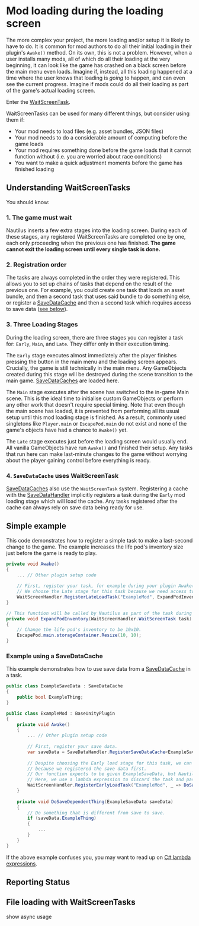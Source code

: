 # Mod loading during the loading screen

The more complex your project, the more loading and/or setup it is likely to have to do. It is common for mod authors
to do all their initial loading in their plugin's `Awake()` method. On its own, this is not a problem. However, when
a user installs many mods, all of which do all their loading at the very beginning, it can look like the game has
crashed on a black screen before the main menu even loads. Imagine if, instead, all this loading happened at a time
where the user knows that loading is *going* to happen, and can even see the current progress. Imagine if mods could
do all their loading as part of the game's actual loading screen.

Enter the [WaitScreenTask](xref:Nautilus.Handlers.WaitScreenHandler.WaitScreenTask).

WaitScreenTasks can be used for many different things, but consider using them if:
- Your mod needs to load files (e.g. asset bundles, JSON files)
- Your mod needs to do a considerable amount of computing before the game loads
- Your mod requires something done before the game loads that it cannot function without (i.e. you are worried about 
  race conditions)
- You want to make a quick adjustment moments before the game has finished loading

## Understanding WaitScreenTasks

You should know:

### 1. The game must wait

Nautilus inserts a few extra stages into the loading screen. During each of these stages, any registered WaitScreenTasks
are completed one by one, each only proceeding when the previous one has finished. **The game cannot exit the loading
screen until every single task is done.**

### 2. Registration order

The tasks are always completed in the order they were registered. This allows you to set up chains of tasks that depend
on the result of the previous one. For example, you could create one task that loads an asset bundle, and then a second
task that uses said bundle to do something else, or register a [SaveDataCache](xref:Nautilus.Json.SaveDataCache) and
then a second task which requires access to save data ([see below](#4-savedatacache-uses-waitscreentask)).

### 3. Three Loading Stages

During the loading screen, there are three stages you can register a task for: `Early`, `Main`, and `Late`. They differ
only in their execution timing.

The `Early` stage executes almost immediately after the player finishes pressing the button in the main menu and the 
loading screen appears. Crucially, the game is still technically in the main menu. Any GameObjects created during this 
stage will be destroyed during the scene transition to the main game.
[SaveDataCaches](xref:Nautilus.Json.SaveDataCache) are loaded here.

The `Main` stage executes after the scene has switched to the in-game Main scene. This is the ideal time to initialise
custom GameObjects or perform any other work that doesn't require special timing. Note that even though the main scene
has loaded, it is prevented from performing all its usual setup until this mod loading stage is finished. As a result,
commonly used singletons like `Player.main` or `EscapePod.main` do not exist and none of the game's objects have had
a chance to `Awake()` yet.

The `Late` stage executes just before the loading screen would usually end. All vanilla GameObjects have run
`Awake()` and finished their setup. Any tasks that run here can make last-minute changes to the game without worrying
about the player gaining control before everything is ready.

### 4. `SaveDataCache` uses WaitScreenTask

[SaveDataCaches](xref:Nautilus.Json.SaveDataCache) also use the `WaitScreenTask` system. Registering a cache with
the [SaveDataHandler](xref:Nautilus.Handlers.SaveDataHandler) implicitly registers a task during the `Early` mod
loading stage which will load the cache. Any tasks registered after the cache can always rely on save data being ready
for use.

## Simple example

This code demonstrates how to register a simple task to make a last-second change to the game. The example increases
the life pod's inventory size just before the game is ready to play.

```csharp
private void Awake()
{
    ... // Other plugin setup code
    
    // First, register your task, for example during your plugin Awake().
    // We choose the Late stage for this task because we need access to the life pod.
    WaitScreenHandler.RegisterLateLoadTask("ExampleMod", ExpandPodInventory)
}

// This function will be called by Nautilus as part of the task during the loading screen.
private void ExpandPodInventory(WaitScreenHandler.WaitScreenTask task)
{
    // Change the life pod's inventory to be 10x10.
    EscapePod.main.storageContainer.Resize(10, 10);
}
```

### Example using a SaveDataCache

This example demonstrates how to use save data from a [SaveDataCache](xref:Nautilus.Json.SaveDataCache) in a task.

```csharp
public class ExampleSaveData : SaveDataCache
{
    public bool ExampleThing;
}

public class ExampleMod : BaseUnityPlugin
{
    private void Awake()
    {
        ... // Other plugin setup code
        
        // First, register your save data.
        var saveData = SaveDataHandler.RegisterSaveDataCache<ExampleSaveData>();
        
        // Despite choosing the Early load stage for this task, we can always be sure that the save data is ready
        // because we registered the save data first.
        // Our function expects to be given ExampleSaveData, but Nautilus will always try to give it a WaitScreenTask.
        // Here, we use a lambda expression to discard the task and pass the save data instead.
        WaitScreenHandler.RegisterEarlyLoadTask("ExampleMod", _ => DoSaveDependentThing(saveData))
    }
    
    private void DoSaveDependentThing(ExampleSaveData saveData)
    {
        // Do something that is different from save to save.
        if (saveData.ExampleThing)
        {
            ...
        }
    }
}
```

If the above example confuses you, you may want to read up on [C# lambda expressions](https://learn.microsoft.com/en-us/dotnet/csharp/language-reference/operators/lambda-expressions).

## Reporting Status



## File loading with WaitScreenTasks

show async usage